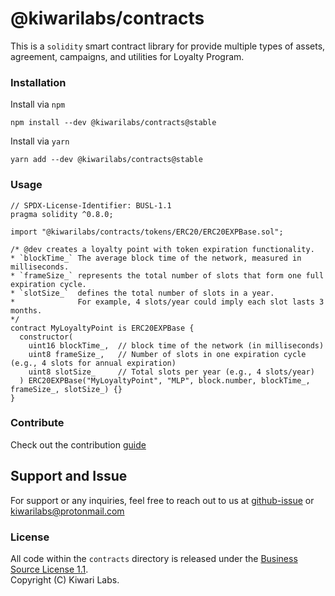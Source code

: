 # @kiwarilabs/contracts

This is a `solidity` smart contract library for provide multiple types of assets, agreement, campaigns, and utilities for Loyalty Program.

### Installation

Install via `npm`
``` shell
npm install --dev @kiwarilabs/contracts@stable
```
Install via `yarn`
``` shell
yarn add --dev @kiwarilabs/contracts@stable
```

### Usage
```solidity
// SPDX-License-Identifier: BUSL-1.1
pragma solidity ^0.8.0;

import "@kiwarilabs/contracts/tokens/ERC20/ERC20EXPBase.sol";

/* @dev creates a loyalty point with token expiration functionality. 
* `blockTime_` The average block time of the network, measured in milliseconds.
* `frameSize_` represents the total number of slots that form one full expiration cycle. 
* `slotSize_`  defines the total number of slots in a year. 
*              For example, 4 slots/year could imply each slot lasts 3 months.
*/
contract MyLoyaltyPoint is ERC20EXPBase {
  constructor(
    uint16 blockTime_,  // block time of the network (in milliseconds)
    uint8 frameSize_,   // Number of slots in one expiration cycle (e.g., 4 slots for annual expiration)
    uint8 slotSize_     // Total slots per year (e.g., 4 slots/year)
  ) ERC20EXPBase("MyLoyaltyPoint", "MLP", block.number, blockTime_, frameSize_, slotSize_) {}
}
```

### Contribute

Check out the contribution [guide](CONTRIBUTING.md)

## Support and Issue

For support or any inquiries, feel free to reach out to us at [github-issue](https://github.com/Kiwari-Labs/kiwari-labs-contracts/issues) or kiwarilabs@protonmail.com

### License

All code within the `contracts` directory is released under the [Business Source License 1.1](LICENSE).  
Copyright (C) Kiwari Labs. 
